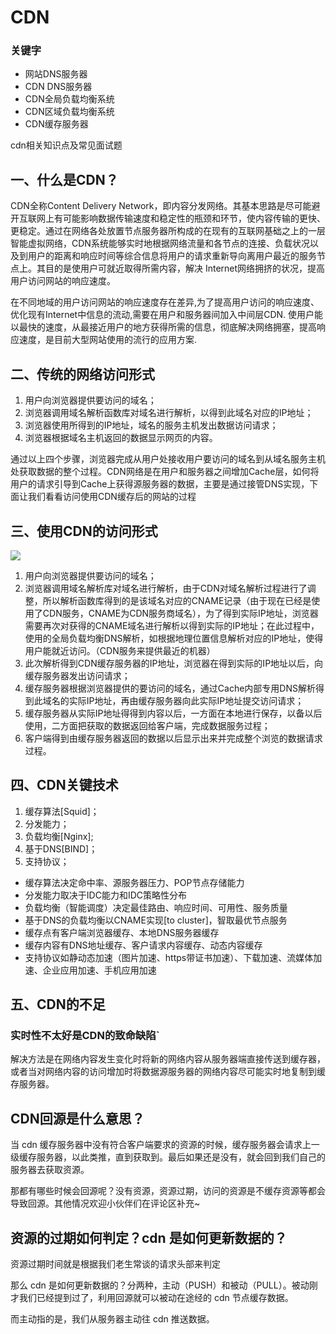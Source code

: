 # CDN

### 关键字

* 网站DNS服务器
* CDN DNS服务器
* CDN全局负载均衡系统
* CDN区域负载均衡系统
* CDN缓存服务器

cdn相关知识点及常见面试题

## 一、什么是CDN？

CDN全称Content Delivery Network，即内容分发网络。其基本思路是尽可能避开互联网上有可能影响数据传输速度和稳定性的瓶颈和环节，使内容传输的更快、更稳定。通过在网络各处放置节点服务器所构成的在现有的互联网基础之上的一层智能虚拟网络，CDN系统能够实时地根据网络流量和各节点的连接、负载状况以及到用户的距离和响应时间等综合信息将用户的请求重新导向离用户最近的服务节点上。其目的是使用户可就近取得所需内容，解决 Internet网络拥挤的状况，提高用户访问网站的响应速度。

在不同地域的用户访问网站的响应速度存在差异,为了提高用户访问的响应速度、优化现有Internet中信息的流动,需要在用户和服务器间加入中间层CDN. 使用户能以最快的速度，从最接近用户的地方获得所需的信息，彻底解决网络拥塞，提高响应速度，是目前大型网站使用的流行的应用方案.

## 二、传统的网络访问形式

1. 用户向浏览器提供要访问的域名；
2. 浏览器调用域名解析函数库对域名进行解析，以得到此域名对应的IP地址；
3. 浏览器使用所得到的IP地址，域名的服务主机发出数据访问请求；
4. 浏览器根据域名主机返回的数据显示网页的内容。

通过以上四个步骤，浏览器完成从用户处接收用户要访问的域名到从域名服务主机处获取数据的整个过程。CDN网络是在用户和服务器之间增加Cache层，如何将用户的请求引导到Cache上获得源服务器的数据，主要是通过接管DNS实现，下面让我们看看访问使用CDN缓存后的网站的过程

## 三、使用CDN的访问形式

![](https://user-gold-cdn.xitu.io/2018/5/10/1634aa918e995ee1?imageView2/0/w/1280/h/960/format/webp/ignore-error/1)

1. 用户向浏览器提供要访问的域名；
2. 浏览器调用域名解析库对域名进行解析，由于CDN对域名解析过程进行了调整，所以解析函数库得到的是该域名对应的CNAME记录（由于现在已经是使用了CDN服务，CNAME为CDN服务商域名），为了得到实际IP地址，浏览器需要再次对获得的CNAME域名进行解析以得到实际的IP地址；在此过程中，使用的全局负载均衡DNS解析，如根据地理位置信息解析对应的IP地址，使得用户能就近访问。（CDN服务来提供最近的机器）
3. 此次解析得到CDN缓存服务器的IP地址，浏览器在得到实际的IP地址以后，向缓存服务器发出访问请求；
4. 缓存服务器根据浏览器提供的要访问的域名，通过Cache内部专用DNS解析得到此域名的实际IP地址，再由缓存服务器向此实际IP地址提交访问请求；
5. 缓存服务器从实际IP地址得得到内容以后，一方面在本地进行保存，以备以后使用，二方面把获取的数据返回给客户端，完成数据服务过程；
5. 客户端得到由缓存服务器返回的数据以后显示出来并完成整个浏览的数据请求过程。

## 四、CDN关键技术

1. 缓存算法[Squid]；
2. 分发能力；
3. 负载均衡[Nginx];
4. 基于DNS[BIND]；
5. 支持协议；

* 缓存算法决定命中率、源服务器压力、POP节点存储能力
* 分发能力取决于IDC能力和IDC策略性分布
* 负载均衡（智能调度）决定最佳路由、响应时间、可用性、服务质量
* 基于DNS的负载均衡以CNAME实现[to cluster]，智取最优节点服务
* 缓存点有客户端浏览器缓存、本地DNS服务器缓存
* 缓存内容有DNS地址缓存、客户请求内容缓存、动态内容缓存
* 支持协议如静动态加速（图片加速、https带证书加速）、下载加速、流媒体加速、企业应用加速、手机应用加速

## 五、CDN的不足

### 实时性不太好是CDN的致命缺陷`

解决方法是在网络内容发生变化时将新的网络内容从服务器端直接传送到缓存器，或者当对网络内容的访问增加时将数据源服务器的网络内容尽可能实时地复制到缓存服务器。

## CDN回源是什么意思？

当 cdn 缓存服务器中没有符合客户端要求的资源的时候，缓存服务器会请求上一级缓存服务器，以此类推，直到获取到。最后如果还是没有，就会回到我们自己的服务器去获取资源。

那都有哪些时候会回源呢？没有资源，资源过期，访问的资源是不缓存资源等都会导致回源。其他情况欢迎小伙伴们在评论区补充~

## 资源的过期如何判定？cdn 是如何更新数据的？

资源过期时间就是根据我们老生常谈的请求头部来判定

那么 cdn 是如何更新数据的？分两种，主动（PUSH）和被动（PULL）。被动刚才我们已经提到过了，利用回源就可以被动在途经的 cdn 节点缓存数据。

而主动指的是，我们从服务器主动往 cdn 推送数据。


